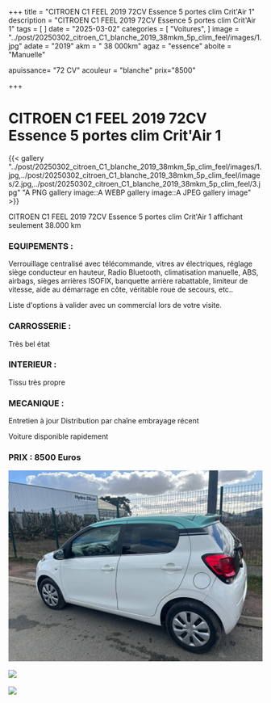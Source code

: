 +++
title = "CITROEN C1 FEEL 2019 72CV Essence 5 portes clim Crit'Air 1"
description = "CITROEN C1 FEEL 2019 72CV Essence 5 portes clim Crit'Air 1"
tags = [
]
date = "2025-03-02"
categories = [
    "Voitures",
]
image = "../post/20250302_citroen_C1_blanche_2019_38mkm_5p_clim_feel/images/1.jpg"
adate = "2019"
akm = " 38 000km"
agaz = "essence"
aboite = "Manuelle"

apuissance= "72 CV"
acouleur = "blanche"
prix="8500"

+++

# CITROEN C1 FEEL 2019 72CV Essence 5 portes clim Crit'Air 1

{{< gallery "../post/20250302_citroen_C1_blanche_2019_38mkm_5p_clim_feel/images/1.jpg,../post/20250302_citroen_C1_blanche_2019_38mkm_5p_clim_feel/images/2.jpg,../post/20250302_citroen_C1_blanche_2019_38mkm_5p_clim_feel/3.jpg" "A PNG gallery image::A WEBP gallery image::A JPEG gallery image" >}}


CITROEN C1 FEEL 2019 72CV Essence 5 portes clim Crit'Air 1 affichant seulement 38.000 km


### EQUIPEMENTS :
Verrouillage centralisé avec télécommande, vitres av électriques, réglage siège conducteur en hauteur, Radio Bluetooth, climatisation manuelle, ABS, airbags, sièges arrières ISOFIX, banquette arrière rabattable, limiteur de vitesse, aide au démarrage en côte, véritable roue de secours, etc..


Liste d'options à valider avec un commercial lors de votre visite.


### CARROSSERIE :
Très bel état 


### INTERIEUR :
Tissu très propre

### MECANIQUE :
Entretien à jour
Distribution par chaîne
embrayage récent



Voiture disponible rapidement


### PRIX : 8500 Euros


<!-- more -->


![](images/1.jpg)

![](images/2.jpg)

![](images/3.jpg)

